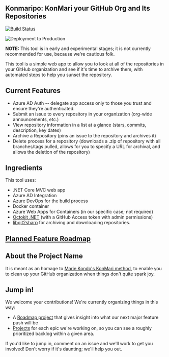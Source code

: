 ## Konmaripo: KonMari your GitHub Org and Its Repositories

[![Build Status](https://dev.azure.com/excellaco/Konmaripo/_apis/build/status/excellalabs.konmaripo?branchName=main)](https://dev.azure.com/excellaco/Konmaripo/_build/latest?definitionId=8&branchName=main) 

![Deployment to Production](https://vsrm.dev.azure.com/excellaco/_apis/public/Release/badge/e5fb7cc0-7eab-46dc-9e97-aa657e4fe6d5/1/1)

**NOTE:** This tool is in early and experimental stages; it is not currently recommended for use, because we're cautious folk.

This tool is a simple web app to allow you to look at all of the repositories in your GitHub organization and see if it's time to archive them, with automated steps to help you sunset the repository.

## Current Features

* Azure AD Auth -- delegate app access only to those you trust and ensure they're authenticated.
* Submit an issue to every repository in your organization (org-wide announcements, etc.)
* View repository information in a list at a glance (stars, commits, description, key dates)
* Archive a Repository (pins an issue to the repository and archives it)
* Delete process for a repository (downloads a .zip of repository with all branches/tags pulled, allows for you to specify a URL for archival, and allows the deletion of the repository)

## Ingredients
This tool uses: 

* .NET Core MVC web app
* Azure AD Integration
* Azure DevOps for the build process
* Docker container
* Azure Web Apps for Containers (in our specific case; not required)
* [Octokit .NET](https://github.com/octokit/octokit.net) (with a GitHub Access token with admin permissions)
* [libgit2sharp](https://github.com/libgit2/libgit2sharp) for archiving and downloading repositories.

## [Planned Feature Roadmap](https://github.com/excellalabs/konmaripo/projects/1)

## About the Project Name
It is meant as an homage to [Marie Kondo's KonMari method](https://konmari.com/), to enable you to clean up your GitHub organization when things don't quite spark joy.

## Jump in! 

We welcome your contributions! We're currently organizing things in this way:

* A [Roadmap project](https://github.com/excellalabs/konmaripo/projects/2) that gives insight into what our next major feature push will be
* [Projects](https://github.com/excellalabs/konmaripo/projects) for each epic we're working on, so you can see a roughly prioritized backlog within a given area.

If you'd like to jump in, comment on an issue and we'll work to get you involved! Don't worry if it's daunting; we'll help you out.
